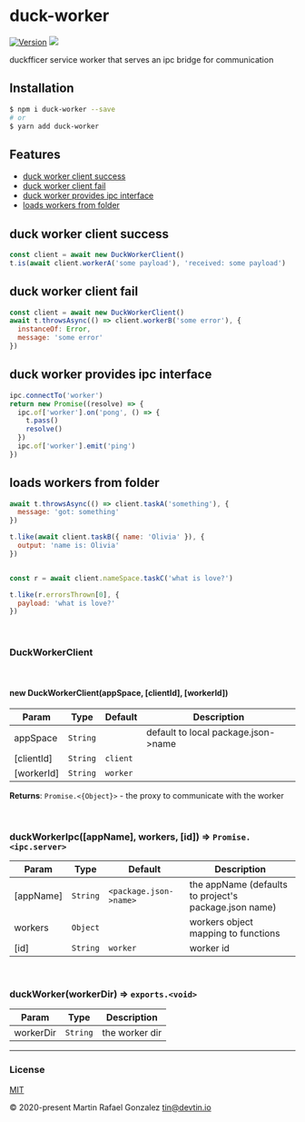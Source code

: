 <div><h1>duck-worker</h1></div>

<p>
    <a href="https://www.npmjs.com/package/duck-worker" target="_blank"><img src="https://img.shields.io/npm/v/duck-worker.svg" alt="Version"></a>
<a href="http://opensource.org/licenses" target="_blank"><img src="http://img.shields.io/badge/License-MIT-brightgreen.svg"></a>
</p>

<p>
    duckfficer service worker that serves an ipc bridge for communication
</p>

## Installation

```sh
$ npm i duck-worker --save
# or
$ yarn add duck-worker
```

## Features

- [duck worker client success](#duck-worker-client-success)
- [duck worker client fail](#duck-worker-client-fail)
- [duck worker provides ipc interface](#duck-worker-provides-ipc-interface)
- [loads workers from folder](#loads-workers-from-folder)


<a name="duck-worker-client-success"></a>

## duck worker client success


```js
const client = await new DuckWorkerClient()
t.is(await client.workerA('some payload'), 'received: some payload')
```

<a name="duck-worker-client-fail"></a>

## duck worker client fail


```js
const client = await new DuckWorkerClient()
await t.throwsAsync(() => client.workerB('some error'), {
  instanceOf: Error,
  message: 'some error'
})
```

<a name="duck-worker-provides-ipc-interface"></a>

## duck worker provides ipc interface


```js
ipc.connectTo('worker')
return new Promise((resolve) => {
  ipc.of['worker'].on('pong', () => {
    t.pass()
    resolve()
  })
  ipc.of['worker'].emit('ping')
})
```

<a name="loads-workers-from-folder"></a>

## loads workers from folder


```js
await t.throwsAsync(() => client.taskA('something'), {
  message: 'got: something'
})

t.like(await client.taskB({ name: 'Olivia' }), {
  output: 'name is: Olivia'
})


const r = await client.nameSpace.taskC('what is love?')

t.like(r.errorsThrown[0], {
  payload: 'what is love?'
})
```


<br><a name="DuckWorkerClient"></a>

### DuckWorkerClient

<br><a name="new_DuckWorkerClient_new"></a>

#### new DuckWorkerClient(appSpace, [clientId], [workerId])

| Param | Type | Default | Description |
| --- | --- | --- | --- |
| appSpace | <code>String</code> |  | default to local package.json->name |
| [clientId] | <code>String</code> | <code>client</code> |  |
| [workerId] | <code>String</code> | <code>worker</code> |  |

**Returns**: <code>Promise.&lt;{Object}&gt;</code> - the proxy to communicate with the worker  

<br><a name="duckWorkerIpc"></a>

### duckWorkerIpc([appName], workers, [id]) ⇒ <code>Promise.&lt;ipc.server&gt;</code>

| Param | Type | Default | Description |
| --- | --- | --- | --- |
| [appName] | <code>String</code> | <code>&lt;package.json-&gt;name&gt;</code> | the appName (defaults to project's package.json name) |
| workers | <code>Object</code> |  | workers object mapping to functions |
| [id] | <code>String</code> | <code>worker</code> | worker id |


<br><a name="duckWorker"></a>

### duckWorker(workerDir) ⇒ <code>exports.&lt;void&gt;</code>

| Param | Type | Description |
| --- | --- | --- |
| workerDir | <code>String</code> | the worker dir |


* * *

### License

[MIT](https://opensource.org/licenses/MIT)

&copy; 2020-present Martin Rafael Gonzalez <tin@devtin.io>
